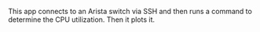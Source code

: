 This app connects to an Arista switch via SSH and then runs a command to determine the CPU utilization. Then 
it plots it.   